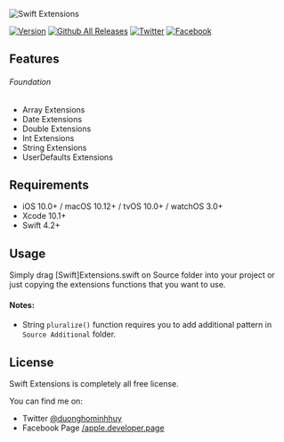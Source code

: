 ![Swift Extensions](https://raw.githubusercontent.com/duonghominhhuy/swift-extensions/master/Images/swift-extension.png)

[![Version](http://img.shields.io/badge/version-1.0.0-green.svg?style=flat)](https://github.com/duonghominhhuy/swift-extensions)
[![Github All Releases](https://img.shields.io/github/downloads/duonghominhhuy/swift-extensions/total.svg)](https://github.com/duonghominhhuy/swift-extensions)
[![Twitter](https://img.shields.io/badge/twitter-@duonghominhhuy-blue.svg?style=flat)](http://twitter.com/duonghominhhuy)
[![Facebook](https://img.shields.io/badge/facebook-@apple.developer.page-blue.svg?style=flat)](https://www.facebook.com/apple.developer.page)

## Features

###### Foundation
- Array Extensions
- Date Extensions
- Double Extensions
- Int Extensions
- String Extensions
- UserDefaults Extensions

## Requirements

- iOS 10.0+ / macOS 10.12+ / tvOS 10.0+ / watchOS 3.0+
- Xcode 10.1+
- Swift 4.2+

## Usage

Simply drag [Swift]Extensions.swift on Source folder into your project or just copying the extensions functions that you want to use.

#### Notes:

- String ```pluralize()``` function requires you to add additional pattern in ```Source Additional``` folder.



## License

Swift Extensions is completely all free license. 

You can find me on:
- Twitter [@duonghominhhuy](https://twitter.com/duonghominhhuy)
- Facebook Page [/apple.developer.page](https://www.fb.com/apple.developer.page)
